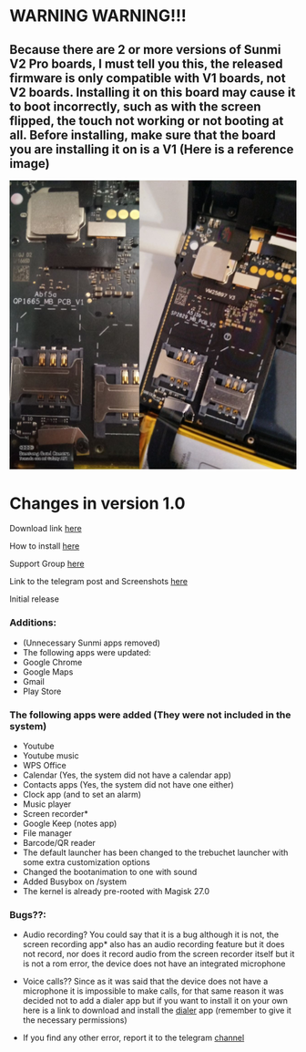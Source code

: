 # WARNING WARNING!!!

## Because there are 2 or more versions of Sunmi V2 Pro boards, I must tell you this, the released firmware is only compatible with V1 boards, not V2 boards. Installing it on this board may cause it to boot incorrectly, such as with the screen flipped, the touch not working or not booting at all. Before installing, make sure that the board you are installing it on is a V1 (Here is a reference image)

![](https://github.com/niko-forte/sunmi_mods/blob/main/tutorials/data/board_v1_v2.png)


# Changes in version 1.0

Download link [here](https://www.mediafire.com/file/lf5l5zgwrx5spcz/stock_mod.zip/file)

How to install [here](https://github.com/niko-forte/sunmi_mods/blob/main/tutorials/howtoinstallromv2pro.md)

Support Group [here](https://t.me/sunmi_mods_chat)

Link to the telegram post and Screenshots [here](https://t.me/sunmi_mods_chat/267)

Initial release

### Additions:
- (Unnecessary Sunmi apps removed)
- The following apps were updated:
- Google Chrome
- Google Maps
- Gmail
- Play Store

### The following apps were added (They were not included in the system)

- Youtube
- Youtube music
- WPS Office
- Calendar (Yes, the system did not have a calendar app)
- Contacts apps (Yes, the system did not have one either)
- Clock app (and to set an alarm)
- Music player
- Screen recorder*
- Google Keep (notes app)
- File manager
- Barcode/QR reader
- The default launcher has been changed to the trebuchet launcher with some extra customization options
- Changed the bootanimation to one with sound
- Added Busybox on /system
- The kernel is already pre-rooted with Magisk 27.0

### Bugs??:

- Audio recording?
You could say that it is a bug although
it is not, the screen recording app* also has an audio recording feature
but it does not record, nor does it record audio from the screen recorder itself
but it is not a rom error, the device does not have an integrated microphone

- Voice calls??
Since as it was said that the device does not have a microphone
it is impossible to make calls, for that same reason it was decided not to add a dialer app
but if you want to install it on your own here is a link to download and install the [dialer](https://www.mediafire.com/file/odi1djr9vl9wns9/Dialer.apk/file) app
(remember to give it the necessary permissions)

- If you find any other error, report it to the telegram [channel](https://t.me/sunmi_mods_chat)
